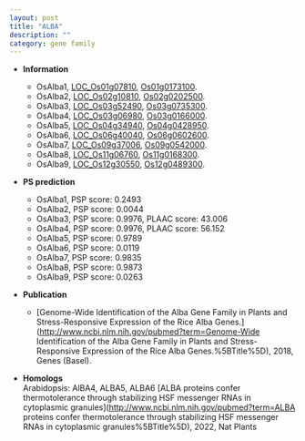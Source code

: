 ```yaml
---
layout: post
title: "ALBA"
description: ""
category: gene family
---
```


* **Information**  
    + OsAlba1, [LOC_Os01g07810](http://rice.uga.edu/cgi-bin/ORF_infopage.cgi?orf=LOC_Os01g07810), [Os01g0173100](http://rapdb.dna.affrc.go.jp/viewer/gbrowse_details/irgsp1?name=Os01g0173100).
    + OsAlba2, [LOC_Os02g10810](http://rice.uga.edu/cgi-bin/ORF_infopage.cgi?orf=LOC_Os02g10810), [Os02g0202500](http://rapdb.dna.affrc.go.jp/viewer/gbrowse_details/irgsp1?name=Os02g0202500).
    + OsAlba3, [LOC_Os03g52490](http://rice.uga.edu/cgi-bin/ORF_infopage.cgi?orf=LOC_Os03g52490), [Os03g0735300](http://rapdb.dna.affrc.go.jp/viewer/gbrowse_details/irgsp1?name=Os03g0735300).
    + OsAlba4, [LOC_Os03g06980](http://rice.uga.edu/cgi-bin/ORF_infopage.cgi?orf=LOC_Os03g06980), [Os03g0166000](http://rapdb.dna.affrc.go.jp/viewer/gbrowse_details/irgsp1?name=Os03g0166000).
    + OsAlba5, [LOC_Os04g34940](http://rice.uga.edu/cgi-bin/ORF_infopage.cgi?orf=LOC_Os04g34940), [Os04g0428950](http://rapdb.dna.affrc.go.jp/viewer/gbrowse_details/irgsp1?name=Os04g0428950).
    + OsAlba6, [LOC_Os06g40040](http://rice.uga.edu/cgi-bin/ORF_infopage.cgi?orf=LOC_Os06g40040), [Os06g0602600](http://rapdb.dna.affrc.go.jp/viewer/gbrowse_details/irgsp1?name=Os06g0602600).
    + OsAlba7, [LOC_Os09g37006](http://rice.uga.edu/cgi-bin/ORF_infopage.cgi?orf=LOC_Os09g37006), [Os09g0542000](http://rapdb.dna.affrc.go.jp/viewer/gbrowse_details/irgsp1?name=Os09g0542000).
    + OsAlba8, [LOC_Os11g06760](http://rice.uga.edu/cgi-bin/ORF_infopage.cgi?orf=LOC_Os11g06760), [Os11g0168300](http://rapdb.dna.affrc.go.jp/viewer/gbrowse_details/irgsp1?name=Os11g0168300).
    + OsAlba9, [LOC_Os12g30550](http://rice.uga.edu/cgi-bin/ORF_infopage.cgi?orf=LOC_Os12g30550), [Os12g0489300](http://rapdb.dna.affrc.go.jp/viewer/gbrowse_details/irgsp1?name=Os12g0489300).

* **PS prediction**
    + OsAlba1, PSP score: 0.2493
    + OsAlba2, PSP score: 0.0044
    + OsAlba3, PSP score: 0.9976, PLAAC score: 43.006
    + OsAlba4, PSP score: 0.9976, PLAAC score: 56.152
    + OsAlba5, PSP score: 0.9789
    + OsAlba6, PSP score: 0.0119
    + OsAlba7, PSP score: 0.9835
    + OsAlba8, PSP score: 0.9873
    + OsAlba9, PSP score: 0.0263

* **Publication**  
    + [Genome-Wide Identification of the Alba Gene Family in Plants and Stress-Responsive Expression of the Rice Alba Genes.](http://www.ncbi.nlm.nih.gov/pubmed?term=Genome-Wide Identification of the Alba Gene Family in Plants and Stress-Responsive Expression of the Rice Alba Genes.%5BTitle%5D), 2018, Genes (Basel).

* **Homologs**  
Arabidopsis: AlBA4, ALBA5, ALBA6
[ALBA proteins confer thermotolerance through stabilizing HSF messenger RNAs in cytoplasmic granules](http://www.ncbi.nlm.nih.gov/pubmed?term=ALBA proteins confer thermotolerance through stabilizing HSF messenger RNAs in cytoplasmic granules%5BTitle%5D), 2022, Nat Plants
